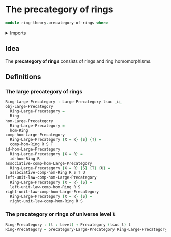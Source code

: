 # The precategory of rings

```agda
module ring-theory.precategory-of-rings where
```

<details><summary>Imports</summary>

```agda
open import category-theory.large-precategories
open import category-theory.precategories

open import foundation.universe-levels

open import ring-theory.homomorphisms-rings
open import ring-theory.rings
```

</details>

## Idea

The **precategory of rings** consists of rings and ring homomorphisms.

## Definitions

### The large precategory of rings

```agda
Ring-Large-Precategory : Large-Precategory lsuc _⊔_
obj-Large-Precategory
  Ring-Large-Precategory =
  Ring
hom-Large-Precategory
  Ring-Large-Precategory =
  hom-Ring
comp-hom-Large-Precategory
  Ring-Large-Precategory {X = R} {S} {T} =
  comp-hom-Ring R S T
id-hom-Large-Precategory
  Ring-Large-Precategory {X = R} =
  id-hom-Ring R
associative-comp-hom-Large-Precategory
  Ring-Large-Precategory {X = R} {S} {T} {U} =
  associative-comp-hom-Ring R S T U
left-unit-law-comp-hom-Large-Precategory
  Ring-Large-Precategory {X = R} {S} =
  left-unit-law-comp-hom-Ring R S
right-unit-law-comp-hom-Large-Precategory
  Ring-Large-Precategory {X = R} {S} =
  right-unit-law-comp-hom-Ring R S
```

### The precategory or rings of universe level `l`

```agda
Ring-Precategory : (l : Level) → Precategory (lsuc l) l
Ring-Precategory = precategory-Large-Precategory Ring-Large-Precategory
```
